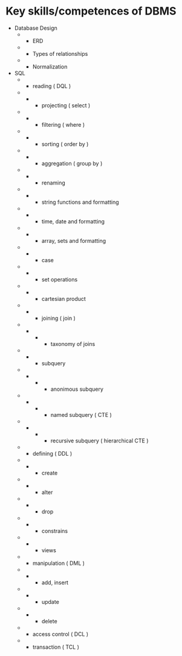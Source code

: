 # Key skills/competences of DBMS

- Database Design
  - - ERD
  - - Types of relationships
  - - Normalization
- SQL
  - - reading ( DQL )
  - - - projecting ( select )
  - - - filtering ( where )
  - - - sorting ( order by )
  - - - aggregation ( group by )
  - - - renaming
  - - - string functions and formatting
  - - - time, date and formatting
  - - - array, sets and formatting
  - - - case
  - - - set operations
  - - - cartesian product
  - - - joining ( join )
  - - - - taxonomy of joins
  - - - subquery
  - - - - anonimous subquery
  - - - - named subquery ( CTE )
  - - - - recursive subquery ( hierarchical CTE )
  - - defining ( DDL )
  - - - create
  - - - alter
  - - - drop
  - - - constrains
  - - - views
  - - manipulation ( DML )
  - - - add, insert
  - - - update
  - - - delete
  - - access control ( DCL )
  - - transaction ( TCL )
